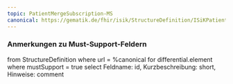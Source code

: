 ```yaml
---
topic: PatientMergeSubscription-MS
canonical: https://gematik.de/fhir/isik/StructureDefinition/ISiKPatientMergeSubscription
---
```


### Anmerkungen zu Must-Support-Feldern

<fql>
from
	StructureDefinition
where 
    url = %canonical
for differential.element
where mustSupport = true
select
	Feldname: id, Kurzbeschreibung: short, Hinweise: comment
</fql>

